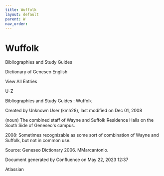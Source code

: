 ```yaml
---
title: Wuffolk
layout: default
parent: W
nav_order:
---
```


# Wuffolk

Bibliographies and Study Guides

Dictionary of Geneseo English

View All Entries

U-Z

Bibliographies and Study Guides : Wuffolk

Created by  Unknown User (kmh28), last modified on Dec 01, 2008

(noun) The combined staff of Wayne and Suffolk Residence Halls on the South Side of Geneseo's campus.

2008: Sometimes recognizable as some sort of combination of Wayne and Suffolk, but not in common use.

Source: Geneseo Dictionary 2006. MMarcantonio. 

Document generated by Confluence on May 22, 2023 12:37

Atlassian
